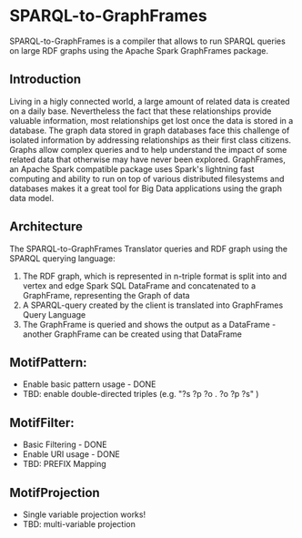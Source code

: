 # SPARQL-to-GraphFrames
SPARQL-to-GraphFrames is a compiler that allows to run SPARQL queries on large RDF graphs using the Apache Spark GraphFrames package.

Introduction
---
Living in a higly connected world, a large amount of related data is created on a daily base. Nevertheless the fact that these relationships provide valuable information, most relationships get lost once the data is stored in a database. The graph data stored in graph databases face this challenge of isolated information by addressing relationships as their first class citizens.
Graphs allow complex queries and to help understand the impact of some related data that otherwise may have never been explored.
GraphFrames, an Apache Spark compatible package uses Spark's lightning fast computing and ability to run on top of various distributed filesystems and databases makes it a great tool for Big Data applications using the graph data model.


Architecture
---
The SPARQL-to-GraphFrames Translator queries and RDF graph using the SPARQL querying language:
1. The RDF graph, which is represented in n-triple format is split into and vertex and edge Spark SQL DataFrame and concatenated to a GraphFrame, representing the Graph of data
2. A SPARQL-query created by the client is translated into GraphFrames Query Language
3. The GraphFrame is queried and shows the output as a DataFrame - another GraphFrame can be created using that DataFrame


MotifPattern:
---
* Enable basic pattern usage - DONE
* TBD: enable double-directed triples (e.g. "?s ?p ?o . ?o ?p ?s" )

MotifFilter:
---
* Basic Filtering - DONE
* Enable URI usage - DONE
* TBD: PREFIX Mapping 

MotifProjection 
---
* Single variable projection works!
* TBD: multi-variable projection
